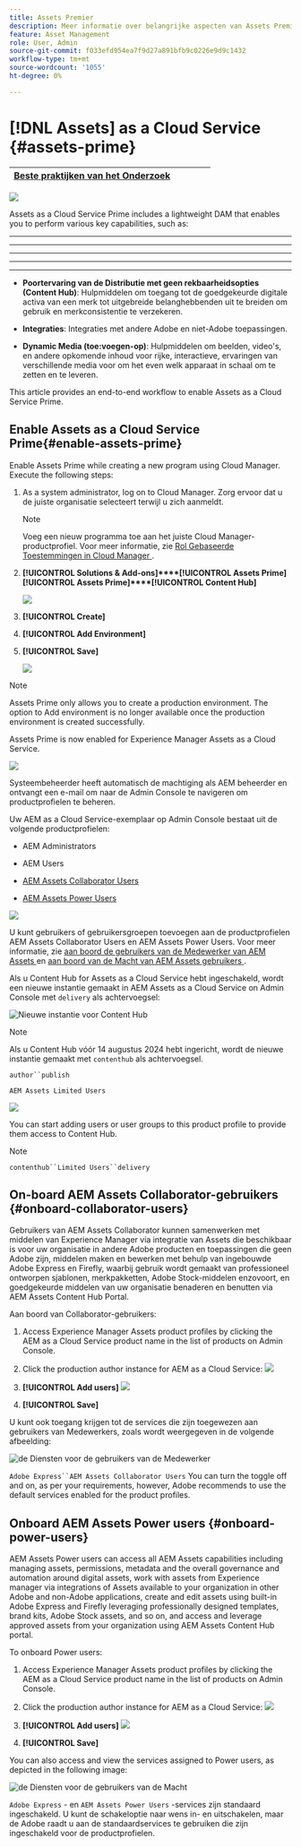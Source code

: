 ```yaml
---
title: Assets Premier
description: Meer informatie over belangrijke aspecten van Assets Premier, zoals belangrijke voordelen, gebruikerstypen en privileges.
feature: Asset Management
role: User, Admin
source-git-commit: f033efd954ea7f9d27a891bfb9c0226e9d9c1432
workflow-type: tm+mt
source-wordcount: '1055'
ht-degree: 0%

---
```


# [!DNL Assets] as a Cloud Service  {#assets-prime}

| [ Beste praktijken van het Onderzoek ](/help/assets/search-best-practices.md) | [](/help/assets/metadata-best-practices.md) | [](/help/assets/product-overview.md) | [](/help/assets/dynamic-media-open-apis-overview.md) | [](https://developer.adobe.com/experience-cloud/experience-manager-apis/) |
| ------------- | --------------------------- |---------|----|-----|

![](/help/assets/assets/aem-assets-prime-package-banner.png)

Assets as a Cloud Service Prime includes a lightweight DAM that enables you to perform various key capabilities, such as:

* ****

* ****

* ****

* ****

* ****

* **Poortervaring van de Distributie met geen rekbaarheidsopties (Content Hub)**: Hulpmiddelen om toegang tot de goedgekeurde digitale activa van een merk tot uitgebreide belanghebbenden uit te breiden om gebruik en merkconsistentie te verzekeren.

* **Integraties**: Integraties met andere Adobe en niet-Adobe toepassingen.

* **Dynamic Media (toe:voegen-op)**: Hulpmiddelen om beelden, video&#39;s, en andere opkomende inhoud voor rijke, interactieve, ervaringen van verschillende media voor om het even welk apparaat in schaal om te zetten en te leveren.

[](/help/assets/assets-ultimate-overview.md)

This article provides an end-to-end workflow to enable Assets as a Cloud Service Prime.

## Enable Assets as a Cloud Service Prime{#enable-assets-prime}

Enable Assets Prime  while creating a new program using Cloud Manager. Execute the following steps:

1. As a system administrator, log on to Cloud Manager. Zorg ervoor dat u de juiste organisatie selecteert terwijl u zich aanmeldt.

   >[!NOTE]
   >
   >Voeg een nieuw programma toe aan het juiste Cloud Manager-productprofiel. Voor meer informatie, zie [ Rol Gebaseerde Toestemmingen in Cloud Manager ](/help/onboarding/cloud-manager-introduction.md#role-based-permissions).

1. [](/help/journey-onboarding/create-program.md)

   **[!UICONTROL Solutions & Add-ons]****[!UICONTROL Assets Prime]** **[!UICONTROL Assets Prime]****[!UICONTROL Content Hub]**[](/help/assets/product-overview.md)

   ![](assets/aem-assets-prime.png)


1. **[!UICONTROL Create]**

1. **[!UICONTROL Add Environment]**

1. **[!UICONTROL Save]**

   ![](assets/aem-assets-prime-add-environment.png)

>[!NOTE]
>
>Assets Prime only allows you to create a production environment. The option to Add environment is no longer available once the production environment is created successfully.

Assets Prime is now enabled for Experience Manager Assets as a Cloud Service.

![](assets/aem-assets-prime-setup-complete.png)

Systeembeheerder heeft automatisch de machtiging als AEM beheerder en ontvangt een e-mail om naar de Admin Console te navigeren om productprofielen te beheren.


Uw AEM as a Cloud Service-exemplaar op Admin Console bestaat uit de volgende productprofielen:

* AEM Administrators

* AEM Users

* [AEM Assets Collaborator Users](#onboard-collaborator-users)

* [AEM Assets Power Users](#onboard-power-users)


![](assets/aem-assets-product-profiles.png)

U kunt gebruikers of gebruikersgroepen toevoegen aan de productprofielen AEM Assets Collaborator Users en AEM Assets Power Users. Voor meer informatie, zie [ aan boord de gebruikers van de Medewerker van AEM Assets ](#onboard-collaborator-users) en [ aan boord van de Macht van AEM Assets gebruikers ](#onboard-power-users).

Als u Content Hub for Assets as a Cloud Service hebt ingeschakeld, wordt een nieuwe instantie gemaakt in AEM Assets as a Cloud Service on Admin Console met `delivery` als achtervoegsel:

![ Nieuwe instantie voor Content Hub ](assets/new-instance-content-hub.png)

>[!NOTE]
>
>Als u Content Hub vóór 14 augustus 2024 hebt ingericht, wordt de nieuwe instantie gemaakt met `contenthub` als achtervoegsel.

`author``publish`

`AEM Assets Limited Users`

![](assets/content-hub-product-profile.png)

You can start adding users or user groups to this product profile to provide them access to Content Hub.

>[!NOTE]
>
>`contenthub``Limited Users``delivery`

## On-board AEM Assets Collaborator-gebruikers {#onboard-collaborator-users}

Gebruikers van AEM Assets Collaborator kunnen samenwerken met middelen van Experience Manager via integratie van Assets die beschikbaar is voor uw organisatie in andere Adobe producten en toepassingen die geen Adobe zijn, middelen maken en bewerken met behulp van ingebouwde Adobe Express en Firefly, waarbij gebruik wordt gemaakt van professioneel ontworpen sjablonen, merkpakketten, Adobe Stock-middelen enzovoort, en goedgekeurde middelen van uw organisatie benaderen en benutten via AEM Assets Content Hub Portal.

Aan boord van Collaborator-gebruikers:

1. Access Experience Manager Assets product profiles by clicking the AEM as a Cloud Service product name in the list of products on Admin Console.

1. Click the production author instance for AEM as a Cloud Service:
   ![](assets/aem-cloud-service-instances.png)

1. **[!UICONTROL Add users]**
   ![](assets/aem-assets-collaborator-user-permissions.png)

1. **[!UICONTROL Save]**

U kunt ook toegang krijgen tot de services die zijn toegewezen aan gebruikers van Medewerkers, zoals wordt weergegeven in de volgende afbeelding:

![ de Diensten voor de gebruikers van de Medewerker ](assets/aem-assets-collaborator-users.png)

`Adobe Express``AEM Assets Collaborator Users` You can turn the toggle off and on, as per your requirements, however, Adobe recommends to use the default services enabled for the product profiles.

## Onboard AEM Assets Power users {#onboard-power-users}

AEM Assets Power users can access all AEM Assets capabilities including managing assets, permissions, metadata and the overall governance and automation around digital assets, work with assets from Experience manager via integrations of Assets available to your organization in other Adobe and non-Adobe applications, create and edit assets using built-in Adobe Express and Firefly leveraging professionally designed templates, brand kits, Adobe Stock assets, and so on, and access and leverage approved assets from your organization using AEM Assets Content Hub portal.

To onboard Power users:

1. Access Experience Manager Assets product profiles by clicking the AEM as a Cloud Service product name in the list of products on Admin Console.

1. Click the production author instance for AEM as a Cloud Service:
   ![](assets/aem-cloud-service-instances.png)

1. **[!UICONTROL Add users]**
   ![](assets/aem-assets-power-user-permissions.png)

1. **[!UICONTROL Save]**

You can also access and view the services assigned to Power users, as depicted in the following image:

![ de Diensten voor de gebruikers van de Macht ](assets/aem-assets-power-users.png)

`Adobe Express` - en `AEM Assets Power Users` -services zijn standaard ingeschakeld. U kunt de schakeloptie naar wens in- en uitschakelen, maar de Adobe raadt u aan de standaardservices te gebruiken die zijn ingeschakeld voor de productprofielen.
